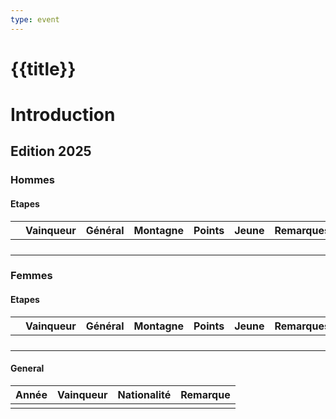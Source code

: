 ```yaml
---
type: event
---
```


# {{title}}

# Introduction

## Edition 2025

### Hommes
#### Etapes 

|     | Vainqueur | Général | Montagne | Points | Jeune | Remarques |
| --- | --------- | ------- | -------- | ------ | ----- | --------- |
|     |           |         |          |        |       |           |
|     |           |         |          |        |       |           |
|     |           |         |          |        |       |           |
|     |           |         |          |        |       |           |
### Femmes
#### Etapes 

|     | Vainqueur | Général | Montagne | Points | Jeune | Remarques |
| --- | --------- | ------- | -------- | ------ | ----- | --------- |
|     |           |         |          |        |       |           |
|     |           |         |          |        |       |           |
|     |           |         |          |        |       |           |
|     |           |         |          |        |       |           |
#### General
| Année | Vainqueur | Nationalité | Remarque |
| ----- | --------- | ----------- | -------- |
|       |           |             |          |
